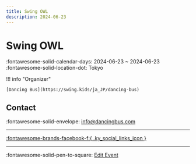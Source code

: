 ```yaml
---
title: Swing OWL
description: 2024-06-23
---
```


# Swing OWL 

:fontawesome-solid-calendar-days: 2024-06-23 ~ 2024-06-23  
:fontawesome-solid-location-dot: Tokyo  

!!! info "Organizer"

    [Dancing Bus](https://swing.kids/ja_JP/dancing-bus)  

## Contact

:fontawesome-solid-envelope: <info@dancingbus.com>  

---

 [:fontawesome-brands-facebook-f:{ .ky_social_links_icon }](https://www.facebook.com/events/285108360932017)

---

:fontawesome-solid-pen-to-square: [Edit Event](https://github.com/swingdance/events/issues/new?assignees=&labels=update+event&projects=&template=03-update_entity.yml&title=Update%20Event%3A%202024%2Fja_JP%20%E2%80%A2%20Swing%20OWL&region=ja_JP&year=2024&id=swing-owl-06-2024&name=Swing%20OWL&org_id=dancing-bus)

